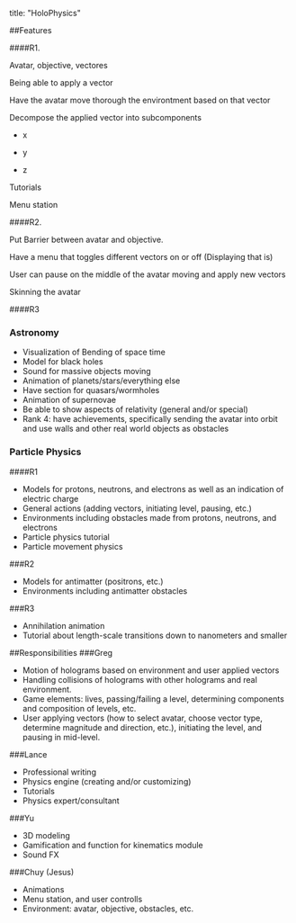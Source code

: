 
title: "HoloPhysics"


##Features

####R1. 


Avatar, objective, vectores

Being able to apply a vector

Have the avatar move thorough the environtment based on that vector

Decompose the applied vector into subcomponents

- x

- y 

- z

Tutorials

Menu station




####R2.

Put Barrier between avatar and objective.

Have a menu that toggles different vectors on or off (Displaying that is)

User can pause on the middle of the avatar moving and apply new vectors

Skinning the avatar  


####R3 




### Astronomy
- Visualization of Bending of space time
- Model for black holes 
- Sound for massive objects moving
- Animation of planets/stars/everything else
- Have section for quasars/wormholes
- Animation of supernovae
- Be able to show aspects of relativity (general and/or special)
- Rank 4: have achievements, specifically sending the avatar into orbit and use walls and other real world objects as obstacles

### Particle Physics
####R1
- Models for protons, neutrons, and electrons as well as an indication of electric charge
- General actions (adding vectors, initiating level, pausing, etc.)
- Environments including obstacles made from protons, neutrons, and electrons
- Particle physics tutorial
- Particle movement physics

###R2
- Models for antimatter (positrons, etc.)
- Environments including antimatter obstacles

###R3
- Annihilation animation
- Tutorial about length-scale transitions down to nanometers and smaller




##Responsibilities
###Greg
- Motion of holograms based on environment and user applied vectors
- Handling collisions of holograms with other holograms and real environment.
- Game elements: lives, passing/failing a level, determining components and composition of levels, etc.
- User applying vectors (how to select avatar, choose vector type, determine magnitude and direction, etc.), initiating the level, and pausing in mid-level.

###Lance
- Professional writing
- Physics engine (creating and/or customizing)
- Tutorials
- Physics expert/consultant

###Yu
- 3D modeling
- Gamification and function for kinematics module
- Sound FX

###Chuy (Jesus)
- Animations
- Menu station, and user controlls
- Environment: avatar, objective, obstacles, etc.



